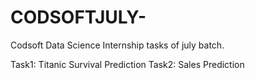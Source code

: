 # CODSOFTJULY-
Codsoft Data Science Internship tasks of july batch.

Task1: Titanic Survival Prediction 
Task2: Sales Prediction
